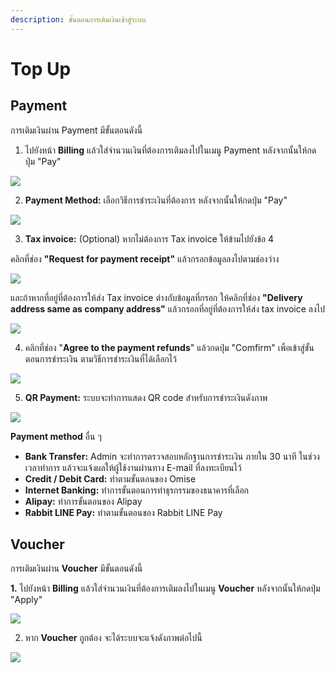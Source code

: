 ```yaml
---
description: ขั้นตอนการเติมเงินเข้าสู่ระบบ
---
```


# Top Up

## Payment

การเติมเงินผ่าน Payment มีขั้นตอนดังนี้

1. ไปยังหน้า **Billing** แล้วใส่จำนวนเงินที่ต้องการเติมลงไปในเมนู Payment หลังจากนั้นให้กดปุ่ม "Pay"    

![](../.gitbook/assets/fn-customer-portal-dev-nipacloud-dev.png)

2. **Payment Method:** เลือกวิธีการชำระเงินที่ต้องการ หลังจากนั้นให้กดปุ่ม "Pay"

![](../.gitbook/assets/payment-ui-dev.nipa.cloud_payments_238ffb28f6524b7699b6.png)

3. **Tax invoice:** \(Optional\) หากไม่ต้องการ Tax invoice ให้ข้ามไปยังข้อ 4

คลิกที่ช่อง **"Request for payment receipt"** แล้วกรอกข้อมูลลงไปตามช่องว่าง

![](../.gitbook/assets/payment-ui-dev.nipa.cloud_payments_238ffb28f6524b7699b6-32.png)

และถ้าหากที่อยู่ที่ต้องการให้ส่ง Tax invoice ต่างกับข้อมูลที่กรอก ให้คลิกที่ช่อง **"Delivery address same as company address"** แล้วกรอกที่อยู่ที่ต้องการให้ส่ง tax invoice ลงไป

![](../.gitbook/assets/payment-ui-dev.nipa.cloud_payments_238ffb28f6524b7699b6-33.png)

4. คลิกที่ช่อง "**Agree to the payment refunds**" แล้วกดปุ่ม "Comfirm" เพิ้อเข้าสู่ขั้นตอนการชำระเงิน ตามวิธีการชำระเงินที่ได้เลือกไว้  

![](../.gitbook/assets/payment-ui-dev.nipa.cloud_payments_238ffb28f6524b7699b6-33%20%281%29.png)

5. **QR Payment:**  ระบบจะทำการแสดง QR code สำหรับการชำระเงินดังภาพ    

![](../.gitbook/assets/payment-ui-dev-9.png)

**Payment method** อื่น ๆ

* **Bank Transfer:** Admin จะทำการตรวจสอบหลักฐานการชำระเงิน ภายใน 30 นาที ในช่วงเวลาทำการ แล้วจะแจ้งผลให้ผู้ใช้งานผ่านทาง E-mail ที่ลงทะเบียนไว้ 
* **Credit / Debit Card:** ทำตามขั้นตอนของ Omise 
* **Internet Banking:** ทำการขั้นตอนการทำธุรกรรมของธนาคารที่เลือก 
* **Alipay:** ทำการขั้นตอนของ Alipay 
* **Rabbit LINE Pay:** ทำตามขั้นตอนของ Rabbit LINE Pay 

## Voucher

การเติมเงินผ่าน **Voucher** มีขั้นตอนดังนี้

**1.** ไปยังหน้า **Billing** แล้วใส่จำนวนเงินที่ต้องการเติมลงไปในเมนู **Voucher** หลังจากนั้นให้กดปุ่ม "Apply"    

![](../.gitbook/assets/fn-customer-portal-dev-nipacloud-dev-1.png)

2. หาก **Voucher** ถูกต้อง จะได้ระบบจะแจ้งดังภาพต่อไปนี้

![](../.gitbook/assets/fn-customer-portal-dev-nipacloud-dev-2-1.png)

